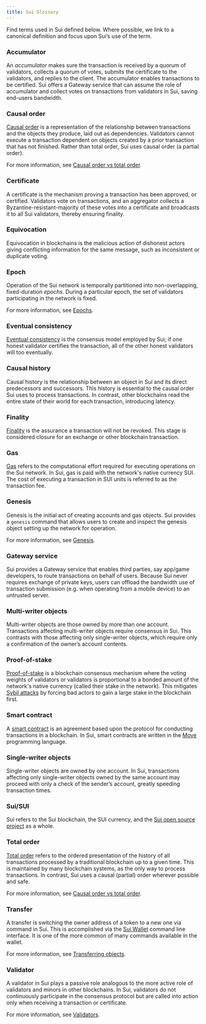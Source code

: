 ```yaml
---
title: Sui Glossary
---
```


Find terms used in Sui defined below. Where possible, we link to a canonical definition and focus upon Sui’s use of the term.


### Accumulator

An *accumulator* makes sure the transaction is received by a quorum of validators, collects a quorum of votes, submits the certificate to the validators, and replies to the client. The accumulator enables transactions to be certified. Sui offers a Gateway service that can assume the role of accumulator and collect votes on transactions from validators in Sui, saving end-users bandwidth.


### Causal order

[Causal order](https://www.scattered-thoughts.net/writing/causal-ordering/) is a representation of the relationship between transactions
and the objects they produce, laid out as dependencies. Validators cannot execute a transaction dependent on objects created by a prior
transaction that has not finished. Rather than total order, Sui uses causal order (a partial order).

For more information, see [Causal order vs total order](sui-compared#causal-order-vs-total-order). 


### Certificate

A certificate is the mechanism proving a transaction has been approved, or certified. Validators vote on transactions, and an aggregator collects
a Byzantine-resistant-majority of these votes into a certificate and broadcasts it to all Sui validators, thereby ensuring finality.


### Equivocation

Equivocation in blockchains is the malicious action of dishonest actors giving conflicting information for the same message, such as inconsistent or duplicate voting.


### Epoch

Operation of the Sui network is temporally partitioned into non-overlapping, fixed-duration *epochs*. During a particular epoch, the set of validators participating in the network is fixed.

For more information, see [Epochs](architecture/validators.md#epochs).


### Eventual consistency

[Eventual consistency](https://en.wikipedia.org/wiki/Eventual_consistency) is the consensus model employed by Sui; if one honest validator
certifies the transaction, all of the other honest validators will too eventually.


### Causal history

Causal history is the relationship between an object in Sui and its direct predecessors and successors. This history is essential to the causal
order Sui uses to process transactions. In contrast, other blockchains read the entire state of their world for each transaction,
introducing latency.


### Finality

[Finality](https://medium.com/mechanism-labs/finality-in-blockchain-consensus-d1f83c120a9a) is the assurance a transaction will not be revoked. This
stage is considered closure for an exchange or other blockchain transaction.


### Gas

[Gas](https://ethereum.org/en/developers/docs/gas/) refers to the computational effort required for executing operations on the Sui network. In Sui, gas is paid with the network's native currency SUI. The cost of executing a transaction in SUI units is referred to as the transaction fee.


### Genesis

Genesis is the initial act of creating accounts and gas objects. Sui provides a `genesis` command that allows users to create and inspect the genesis object setting up the network for operation.

For more information, see [Genesis](../build/wallet.md#genesis).


### Gateway service

Sui provides a Gateway service that enables third parties, say app/game developers, to route transactions on behalf of users. Because Sui never requires
exchange of private keys, users can offload the bandwidth use of transaction submission (e.g. when operating from a mobile device) to an untrusted server.


### Multi-writer objects

Multi-writer objects are those owned by more than one account. Transactions affecting multi-writer objects require consensus in Sui. This contrasts with
those affecting only single-writer objects, which require only a confirmation of the owner’s account contents.


### Proof-of-stake

[Proof-of-stake](https://en.wikipedia.org/wiki/Proof_of_stake) is a blockchain consensus mechanism where the voting weights of validators or validators is proportional to a bonded amount of the network's native currency (called their stake in the network). This mitigates [Sybil attacks](https://en.wikipedia.org/wiki/Sybil_attack) by forcing bad actors to gain a large stake in the blockchain first.


### Smart contract

A [smart contract](https://en.wikipedia.org/wiki/Smart_contract) is an agreement based upon the protocol for conducting transactions in a blockchain. In Sui, smart contracts are written in the [Move](https://github.com/MystenLabs/awesome-move) programming language.


### Single-writer objects

Single-writer objects are owned by one account. In Sui, transactions affecting only single-writer objects owned by the same account may proceed with only a check of the sender’s account, greatly speeding transaction times.

### Sui/SUI

Sui refers to the Sui blockchain, the SUI currency, and the [Sui open source project](https://github.com/MystenLabs/sui/) as a whole.


### Total order

[Total order](https://en.wikipedia.org/wiki/Total_order) refers to the ordered presentation of the history of all transactions processed by a traditional blockchain up to a given time. This is maintained by many blockchain systems, as the only way to process transactions. In contrast, Sui uses a causal (partial) order wherever possible and safe.

For more information, see [Causal order vs total order](sui-compared#causal-order-vs-total-order). 


### Transfer

A transfer is switching the owner address of a token to a new one via command in Sui. This is accomplished via the
[Sui Wallet](../build/wallet.md) command line interface. It is one of the more common of many commands
available in the wallet.

For more information, see [Transferring objects](../build/wallet.md#transferring-objects).


### Validator

A validator in Sui plays a passive role analogous to the more active role of validators and minors in other blockchains. In Sui,
validators do not continuously participate in the consensus protocol but are called into action only when receiving a transaction or
certificate.

For more information, see [Validators](architecture/validators.md).

